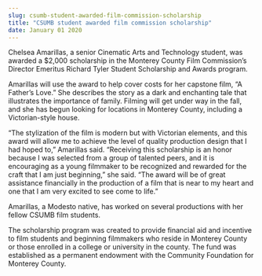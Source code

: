 ```yaml
---
slug: csumb-student-awarded-film-commission-scholarship
title: "CSUMB student awarded film commission scholarship"
date: January 01 2020
---
```


<p>Chelsea Amarillas, a senior Cinematic Arts and Technology student, was awarded a $2,000 scholarship in the Monterey County Film Commission’s Director Emeritus Richard Tyler Student Scholarship and Awards program.</p><p>Amarillas will use the award to help cover costs for her capstone film, “A Father’s Love.” She describes the story as a dark and enchanting tale that illustrates the importance of family. Filming will get under way in the fall, and she has begun looking for locations in Monterey County, including a Victorian&#45;style house.
</p><p>“The stylization of the film is modern but with Victorian elements, and this award will allow me to achieve the level of quality production design that I had hoped to,” Amarillas said. “Receiving this scholarship is an honor because I was selected from a group of talented peers, and it is encouraging as a young filmmaker to be recognized and rewarded for the craft that I am just beginning,” she said. “The award will be of great assistance financially in the production of a film that is near to my heart and one that I am very excited to see come to life.”
</p><p>Amarillas, a Modesto native, has worked on several productions with her fellow CSUMB film students.
</p><p>The scholarship program was created to provide financial aid and incentive to film students and beginning filmmakers who reside in Monterey County or those enrolled in a college or university in the county. The fund was established as a permanent endowment with the Community Foundation for Monterey County.
</p>

